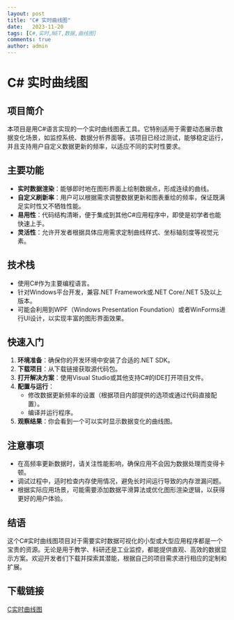 ```yaml
---
layout: post
title: "C# 实时曲线图"
date:   2023-11-20
tags: [C#,实时,NET,数据,曲线图]
comments: true
author: admin
---
```

# C# 实时曲线图

## 项目简介

本项目是用C#语言实现的一个实时曲线图表工具。它特别适用于需要动态展示数据变化场景，如监控系统、数据分析界面等。该项目已经过测试，能够稳定运行，并且支持用户自定义数据更新的频率，以适应不同的实时性要求。

## 主要功能

- **实时数据渲染**：能够即时地在图形界面上绘制数据点，形成连续的曲线。
- **自定义刷新率**：用户可以根据需求调整数据更新和图表重绘的频率，保证既满足实时性又不牺牲性能。
- **易用性**：代码结构清晰，便于集成到其他C#应用程序中，即使是初学者也能快速上手。
- **灵活性**：允许开发者根据具体应用需求定制曲线样式、坐标轴刻度等视觉元素。

## 技术栈

- 使用C#作为主要编程语言。
- 针对Windows平台开发，兼容.NET Framework或.NET Core/.NET 5及以上版本。
- 可能会利用到WPF（Windows Presentation Foundation）或者WinForms进行UI设计，以实现丰富的图形界面效果。

## 快速入门

1. **环境准备**：确保你的开发环境中安装了合适的.NET SDK。
2. **下载项目**：从下载链接获取源代码包。
3. **打开解决方案**：使用Visual Studio或其他支持C#的IDE打开项目文件。
4. **配置与运行**：
   - 修改数据更新频率的设置（根据项目内部提供的选项或通过代码直接配置）。
   - 编译并运行程序。
5. **观察结果**：你会看到一个可以实时显示数据变化的曲线图。

## 注意事项

- 在高频率更新数据时，请关注性能影响，确保应用不会因为数据处理而变得卡顿。
- 调试过程中，适时检查内存使用情况，避免长时间运行导致的内存泄漏问题。
- 根据实际应用场景，可能需要添加数据平滑算法或优化图形渲染逻辑，以获得更好的用户体验。

## 结语

这个C#实时曲线图项目对于需要实时数据可视化的小型或大型应用程序都是一个宝贵的资源。无论是用于教学、科研还是工业监控，都能提供直观、高效的数据显示方案。欢迎开发者们下载并探索其潜能，根据自己的项目需求进行相应的定制和扩展。

## 下载链接

[C实时曲线图](https://pan.quark.cn/s/2eb15275b515)